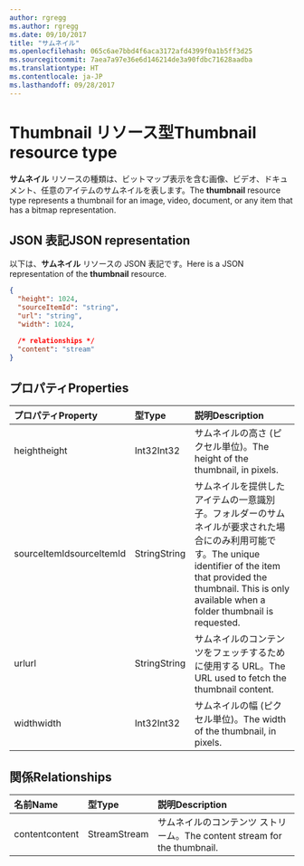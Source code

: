 ```yaml
---
author: rgregg
ms.author: rgregg
ms.date: 09/10/2017
title: "サムネイル"
ms.openlocfilehash: 065c6ae7bbd4f6aca3172afd4399f0a1b5ff3d25
ms.sourcegitcommit: 7aea7a97e36e6d146214de3a90fdbc71628aadba
ms.translationtype: HT
ms.contentlocale: ja-JP
ms.lasthandoff: 09/28/2017
---
```

# <a name="thumbnail-resource-type"></a><span data-ttu-id="0dec3-102">Thumbnail リソース型</span><span class="sxs-lookup"><span data-stu-id="0dec3-102">Thumbnail resource type</span></span>

<span data-ttu-id="0dec3-103">**サムネイル** リソースの種類は、ビットマップ表示を含む画像、ビデオ、ドキュメント、任意のアイテムのサムネイルを表します。</span><span class="sxs-lookup"><span data-stu-id="0dec3-103">The **thumbnail** resource type represents a thumbnail for an image, video, document, or any item that has a bitmap representation.</span></span>

## <a name="json-representation"></a><span data-ttu-id="0dec3-104">JSON 表記</span><span class="sxs-lookup"><span data-stu-id="0dec3-104">JSON representation</span></span>

<span data-ttu-id="0dec3-105">以下は、**サムネイル** リソースの JSON 表記です。</span><span class="sxs-lookup"><span data-stu-id="0dec3-105">Here is a JSON representation of the **thumbnail** resource.</span></span>

<!-- {
  "blockType": "resource",
  "optionalProperties": ["content", "height", "width", "sourceItemId"],
  "@odata.type": "microsoft.graph.thumbnail"
}-->

```json
{
  "height": 1024,
  "sourceItemId": "string",
  "url": "string",
  "width": 1024,

  /* relationships */
  "content": "stream"
}
```

## <a name="properties"></a><span data-ttu-id="0dec3-106">プロパティ</span><span class="sxs-lookup"><span data-stu-id="0dec3-106">Properties</span></span>

| <span data-ttu-id="0dec3-107">プロパティ</span><span class="sxs-lookup"><span data-stu-id="0dec3-107">Property</span></span>     | <span data-ttu-id="0dec3-108">型</span><span class="sxs-lookup"><span data-stu-id="0dec3-108">Type</span></span>   | <span data-ttu-id="0dec3-109">説明</span><span class="sxs-lookup"><span data-stu-id="0dec3-109">Description</span></span>                                                                                                                 |
| :----------- | :----- | :-------------------------------------------------------------------------------------------------------------------------- |
| <span data-ttu-id="0dec3-110">height</span><span class="sxs-lookup"><span data-stu-id="0dec3-110">height</span></span>       | <span data-ttu-id="0dec3-111">Int32</span><span class="sxs-lookup"><span data-stu-id="0dec3-111">Int32</span></span>  | <span data-ttu-id="0dec3-112">サムネイルの高さ (ピクセル単位)。</span><span class="sxs-lookup"><span data-stu-id="0dec3-112">The height of the thumbnail, in pixels.</span></span>                                                                                     |
| <span data-ttu-id="0dec3-113">sourceItemId</span><span class="sxs-lookup"><span data-stu-id="0dec3-113">sourceItemId</span></span> | <span data-ttu-id="0dec3-114">String</span><span class="sxs-lookup"><span data-stu-id="0dec3-114">String</span></span> | <span data-ttu-id="0dec3-p101">サムネイルを提供したアイテムの一意識別子。フォルダーのサムネイルが要求された場合にのみ利用可能です。</span><span class="sxs-lookup"><span data-stu-id="0dec3-p101">The unique identifier of the item that provided the thumbnail. This is only available when a folder thumbnail is requested.</span></span> |
| <span data-ttu-id="0dec3-117">url</span><span class="sxs-lookup"><span data-stu-id="0dec3-117">url</span></span>          | <span data-ttu-id="0dec3-118">String</span><span class="sxs-lookup"><span data-stu-id="0dec3-118">String</span></span> | <span data-ttu-id="0dec3-119">サムネイルのコンテンツをフェッチするために使用する URL。</span><span class="sxs-lookup"><span data-stu-id="0dec3-119">The URL used to fetch the thumbnail content.</span></span>                                                                                |
| <span data-ttu-id="0dec3-120">width</span><span class="sxs-lookup"><span data-stu-id="0dec3-120">width</span></span>        | <span data-ttu-id="0dec3-121">Int32</span><span class="sxs-lookup"><span data-stu-id="0dec3-121">Int32</span></span>  | <span data-ttu-id="0dec3-122">サムネイルの幅 (ピクセル単位)。</span><span class="sxs-lookup"><span data-stu-id="0dec3-122">The width of the thumbnail, in pixels.</span></span>                                                                                      |

## <a name="relationships"></a><span data-ttu-id="0dec3-123">関係</span><span class="sxs-lookup"><span data-stu-id="0dec3-123">Relationships</span></span>

| <span data-ttu-id="0dec3-124">名前</span><span class="sxs-lookup"><span data-stu-id="0dec3-124">Name</span></span>    | <span data-ttu-id="0dec3-125">型</span><span class="sxs-lookup"><span data-stu-id="0dec3-125">Type</span></span>   | <span data-ttu-id="0dec3-126">説明</span><span class="sxs-lookup"><span data-stu-id="0dec3-126">Description</span></span>                           |
| :------ | :----- | :------------------------------------ |
| <span data-ttu-id="0dec3-127">content</span><span class="sxs-lookup"><span data-stu-id="0dec3-127">content</span></span> | <span data-ttu-id="0dec3-128">Stream</span><span class="sxs-lookup"><span data-stu-id="0dec3-128">Stream</span></span> | <span data-ttu-id="0dec3-129">サムネイルのコンテンツ ストリーム。</span><span class="sxs-lookup"><span data-stu-id="0dec3-129">The content stream for the thumbnail.</span></span> |

<!-- uuid: 8fcb5dbc-d5aa-4681-8e31-b001d5168d79
2015-10-25 14:57:30 UTC -->
<!-- {
  "type": "#page.annotation",
  "description": "Thumbnail resource represents a single thumbnail for an item.",
  "section": "documentation",
  "tocPath": "Resources/Thumbnail"
} -->
